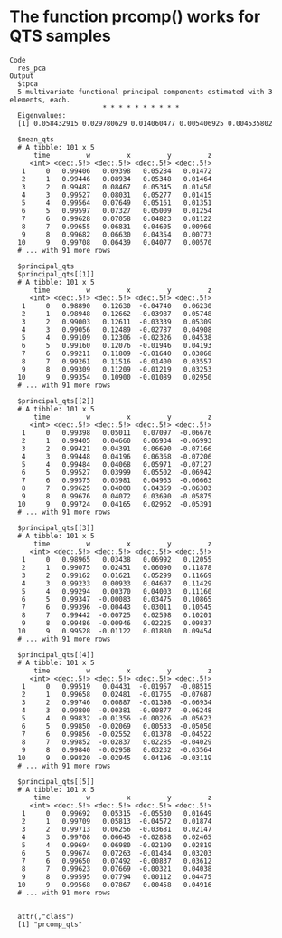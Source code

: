 # The function prcomp() works for QTS samples

    Code
      res_pca
    Output
      $tpca
      5 multivariate functional principal components estimated with 3 elements, each.
                           * * * * * * * * * *                     
      Eigenvalues:
      [1] 0.058432915 0.029780629 0.014060477 0.005406925 0.004535802
      
      $mean_qts
      # A tibble: 101 x 5
          time         w         x         y         z
         <int> <dec:.5!> <dec:.5!> <dec:.5!> <dec:.5!>
       1     0   0.99406   0.09398   0.05284   0.01472
       2     1   0.99446   0.08934   0.05348   0.01464
       3     2   0.99487   0.08467   0.05345   0.01450
       4     3   0.99527   0.08031   0.05277   0.01415
       5     4   0.99564   0.07649   0.05161   0.01351
       6     5   0.99597   0.07327   0.05009   0.01254
       7     6   0.99628   0.07058   0.04823   0.01122
       8     7   0.99655   0.06831   0.04605   0.00960
       9     8   0.99682   0.06630   0.04354   0.00773
      10     9   0.99708   0.06439   0.04077   0.00570
      # ... with 91 more rows
      
      $principal_qts
      $principal_qts[[1]]
      # A tibble: 101 x 5
          time         w         x         y         z
         <int> <dec:.5!> <dec:.5!> <dec:.5!> <dec:.5!>
       1     0   0.98890   0.12630  -0.04740   0.06230
       2     1   0.98948   0.12662  -0.03987   0.05748
       3     2   0.99003   0.12611  -0.03339   0.05309
       4     3   0.99056   0.12489  -0.02787   0.04908
       5     4   0.99109   0.12306  -0.02326   0.04538
       6     5   0.99160   0.12076  -0.01946   0.04193
       7     6   0.99211   0.11809  -0.01640   0.03868
       8     7   0.99261   0.11516  -0.01400   0.03557
       9     8   0.99309   0.11209  -0.01219   0.03253
      10     9   0.99354   0.10900  -0.01089   0.02950
      # ... with 91 more rows
      
      $principal_qts[[2]]
      # A tibble: 101 x 5
          time         w         x         y         z
         <int> <dec:.5!> <dec:.5!> <dec:.5!> <dec:.5!>
       1     0   0.99398   0.05011   0.07097  -0.06676
       2     1   0.99405   0.04660   0.06934  -0.06993
       3     2   0.99421   0.04391   0.06690  -0.07166
       4     3   0.99448   0.04196   0.06368  -0.07206
       5     4   0.99484   0.04068   0.05971  -0.07127
       6     5   0.99527   0.03999   0.05502  -0.06942
       7     6   0.99575   0.03981   0.04963  -0.06663
       8     7   0.99625   0.04008   0.04359  -0.06303
       9     8   0.99676   0.04072   0.03690  -0.05875
      10     9   0.99724   0.04165   0.02962  -0.05391
      # ... with 91 more rows
      
      $principal_qts[[3]]
      # A tibble: 101 x 5
          time         w         x         y         z
         <int> <dec:.5!> <dec:.5!> <dec:.5!> <dec:.5!>
       1     0   0.98965   0.03438   0.06992   0.12055
       2     1   0.99075   0.02451   0.06090   0.11878
       3     2   0.99162   0.01621   0.05299   0.11669
       4     3   0.99233   0.00933   0.04607   0.11429
       5     4   0.99294   0.00370   0.04003   0.11160
       6     5   0.99347  -0.00083   0.03475   0.10865
       7     6   0.99396  -0.00443   0.03011   0.10545
       8     7   0.99442  -0.00725   0.02598   0.10201
       9     8   0.99486  -0.00946   0.02225   0.09837
      10     9   0.99528  -0.01122   0.01880   0.09454
      # ... with 91 more rows
      
      $principal_qts[[4]]
      # A tibble: 101 x 5
          time         w         x         y         z
         <int> <dec:.5!> <dec:.5!> <dec:.5!> <dec:.5!>
       1     0   0.99519   0.04431  -0.01957  -0.08515
       2     1   0.99658   0.02481  -0.01765  -0.07687
       3     2   0.99746   0.00887  -0.01398  -0.06934
       4     3   0.99800  -0.00381  -0.00877  -0.06248
       5     4   0.99832  -0.01356  -0.00226  -0.05623
       6     5   0.99850  -0.02069   0.00533  -0.05050
       7     6   0.99856  -0.02552   0.01378  -0.04522
       8     7   0.99852  -0.02837   0.02285  -0.04029
       9     8   0.99840  -0.02958   0.03232  -0.03564
      10     9   0.99820  -0.02945   0.04196  -0.03119
      # ... with 91 more rows
      
      $principal_qts[[5]]
      # A tibble: 101 x 5
          time         w         x         y         z
         <int> <dec:.5!> <dec:.5!> <dec:.5!> <dec:.5!>
       1     0   0.99692   0.05315  -0.05530   0.01649
       2     1   0.99709   0.05813  -0.04572   0.01874
       3     2   0.99713   0.06256  -0.03681   0.02147
       4     3   0.99708   0.06645  -0.02858   0.02465
       5     4   0.99694   0.06980  -0.02109   0.02819
       6     5   0.99674   0.07263  -0.01434   0.03203
       7     6   0.99650   0.07492  -0.00837   0.03612
       8     7   0.99623   0.07669  -0.00321   0.04038
       9     8   0.99595   0.07794   0.00112   0.04475
      10     9   0.99568   0.07867   0.00458   0.04916
      # ... with 91 more rows
      
      
      attr(,"class")
      [1] "prcomp_qts"

